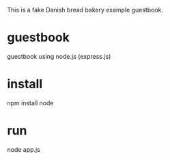 This is a fake Danish bread bakery example guestbook.

# guestbook
guestbook using node.js (express.js)

# install
npm install node

# run 
node app.js

